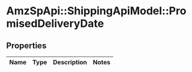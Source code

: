 # AmzSpApi::ShippingApiModel::PromisedDeliveryDate

## Properties
Name | Type | Description | Notes
------------ | ------------- | ------------- | -------------


